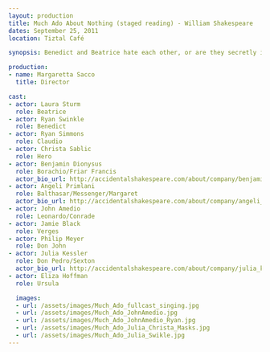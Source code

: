 ```yaml
---
layout: production
title: Much Ado About Nothing (staged reading) - William Shakespeare
dates: September 25, 2011
location: Tiztal Café

synopsis: Benedict and Beatrice hate each other, or are they secretly in love?  It’s a battle of the sexes comedy set in Messina, Italy, that’s Mardi Gras, carnival festival themed.

production:
- name: Margaretta Sacco
  title: Director

cast:
- actor: Laura Sturm
  role: Beatrice
- actor: Ryan Swinkle
  role: Benedict
- actor: Ryan Simmons
  role: Claudio
- actor: Christa Sablic
  role: Hero
- actor: Benjamin Dionysus
  role: Borachio/Friar Francis
  actor_bio_url: http://accidentalshakespeare.com/about/company/benjamin_dionysus
- actor: Angeli Primlani
  role: Balthasar/Messenger/Margaret
  actor_bio_url: http://accidentalshakespeare.com/about/company/angeli_primlani
- actor: John Amedio
  role: Leonardo/Conrade
- actor: Jamie Black
  role: Verges
- actor: Philip Meyer
  role: Don John
- actor: Julia Kessler
  role: Don Pedro/Sexton
  actor_bio_url: http://accidentalshakespeare.com/about/company/julia_kessler
- actor: Eliza Hoffman
  role: Ursula

  images:
  - url: /assets/images/Much_Ado_fullcast_singing.jpg
  - url: /assets/images/Much_Ado_JohnAmedio.jpg
  - url: /assets/images/Much_Ado_JohnAmedio_Ryan.jpg
  - url: /assets/images/Much_Ado_Julia_Christa_Masks.jpg
  - url: /assets/images/Much_Ado_Julia_Swikle.jpg
---
```





